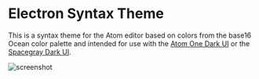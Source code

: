 # Electron Syntax Theme

This is a syntax theme for the Atom editor based on colors from the base16 Ocean color palette and intended for use with the [Atom One Dark UI](https://atom.io/packages/one-dark-ui) or the [Spacegray Dark UI](https://atom.io/packages/spacegray-dark-ui).

![screenshot](https://raw.github.com/mmcbride1007/electron-syntax/media/screenshot.png)
